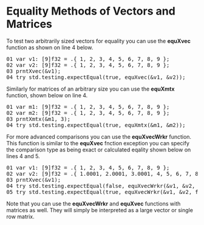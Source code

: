 # Equality Methods of Vectors and Matrices

To test two arbitrarily sized vectors for equality you can use the <b>equXvec</b> function as shown on line 4 below.

<!-- "XMTX: equXvec test" -->
<pre>
01 var v1: [9]f32 = .{ 1, 2, 3, 4, 5, 6, 7, 8, 9 };
02 var v2: [9]f32 = .{ 1, 2, 3, 4, 5, 6, 7, 8, 9 };
03 prntXvec(&v1);
04 try std.testing.expectEqual(true, equXvec(&v1, &v2));
</pre>

Similarly for matrices of an arbitrary size you can use the <b>equXmtx</b> function, shown below on line 4.

<!-- "XMTX: equXmtx test" -->
<pre>
01 var m1: [9]f32 = .{ 1, 2, 3, 4, 5, 6, 7, 8, 9 };
02 var m2: [9]f32 = .{ 1, 2, 3, 4, 5, 6, 7, 8, 9 };
03 prntXmtx(&m1, 3);
04 try std.testing.expectEqual(true, equXmtx(&m1, &m2));
</pre>

For more advanced comparisons you can use the <b>equXvecWrkr</b> function. This function is similar to the <b>equXvec</b> fnction exception you can specify the comparison type as being exact or calculated eqality shown below on lines 4 and 5.

<!-- //"XMTX: INT_equXvec test" -->
<pre>
01 var v1: [9]f32 = .{ 1, 2, 3, 4, 5, 6, 7, 8, 9 };
02 var v2: [9]f32 = .{ 1.0001, 2.0001, 3.0001, 4, 5, 6, 7, 8, 9 };
03 prntXvec(&v1);
04 try std.testing.expectEqual(false, equXvecWrkr(&v1, &v2, true));
05 try std.testing.expectEqual(true, equXvecWrkr(&v1, &v2, false));
</pre>

Note that you can use the <b>equXvecWrkr</b> and <b>equXvec</b> functions with matrices as well. They will simply be interpreted as a large vector or single row matrix.


